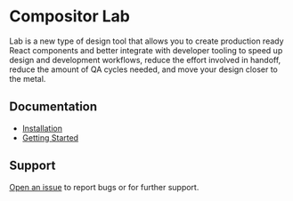 
# Compositor Lab

Lab is a new type of design tool that allows you to create production ready React components and better integrate with developer tooling to speed up design and development workflows, reduce the effort involved in handoff, reduce the amount of QA cycles needed, and move your design closer to the metal.

## Documentation

- [Installation](installation)
- [Getting Started](getting-started)


## Support

[Open an issue][issues] to report bugs or for further support.


[issues]: https://github.com/c8r/lab/issues
